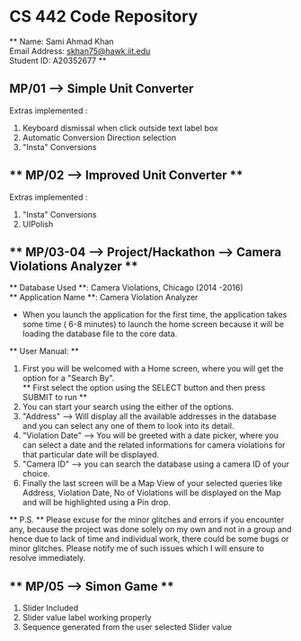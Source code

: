 # CS 442 Code Repository

 ** Name: Sami Ahmad Khan   
Email Address: skhan75@hawk.iit.edu  
Student ID: A20352677    **

## <b> MP/01 --> Simple Unit Converter </b>

Extras implemented :      

1. Keyboard dismissal when click outside text label box   
2. Automatic Conversion Direction selection   
3. "Insta" Conversions

## ** MP/02 -->  Improved Unit Converter **

Extras implemented :

1. "Insta" Conversions
2. UIPolish

## ** MP/03-04 --> Project/Hackathon --> Camera Violations Analyzer **

** Database Used **: Camera Violations, Chicago (2014 -2016)  
** Application Name **: Camera Violation Analyzer  

* When you launch the application for the first time, the application takes some time ( 6-8 minutes) to launch the home screen because it will be loading the database file to the core data.   

** User Manual: **
  
1. First you will be welcomed with a Home screen, where you will get the option for a "Search By".   
** First select the option using the SELECT button and then press SUBMIT to run **
2. You can start your search using the either of the options.
3. "Address" --> Will display all the available addresses in the database and you can select any one of them to look into its detail.
4. "Violation Date" --> You will be greeted with a date picker, where you can select a date and the related informations for camera violations for that particular date will be displayed.
5. "Camera ID" --> you can search the database using a camera ID of your choice.
6. Finally the last screen will be a Map View of your selected queries like Address, Violation Date, No of Violations will be displayed on the Map and will be highlighted using a Pin drop.

** P.S. ** Please excuse for the minor glitches and errors if you encounter any, because the project was done solely on my own and not in a group and hence due to lack of time and individual work, there could be some bugs or minor glitches. Please notify me of such issues which I will ensure to resolve immediately.

## ** MP/05 --> Simon Game **

1. Slider Included
2. Slider value label working properly
3. Sequence generated from the user selected Slider value
